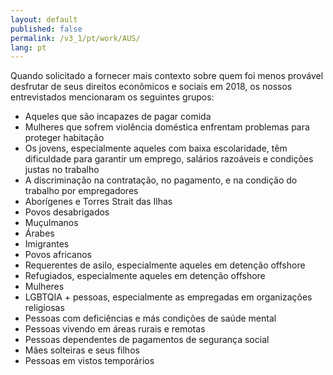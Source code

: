 ```yaml
---
layout: default
published: false
permalink: /v3_1/pt/work/AUS/
lang: pt
---
```


Quando solicitado a fornecer mais contexto sobre quem foi menos provável desfrutar de seus direitos econômicos e sociais em 2018, os nossos entrevistados mencionaram os seguintes grupos:
- Aqueles que são incapazes de pagar comida
- Mulheres que sofrem violência doméstica enfrentam problemas para proteger habitação
- Os jovens, especialmente aqueles com baixa escolaridade, têm dificuldade para garantir um emprego, salários razoáveis e condições justas no trabalho
- A discriminação na contratação, no pagamento, e na condição do trabalho por empregadores 
- Aborígenes e  Torres Strait das Ilhas
- Povos desabrigados
- Muçulmanos
- Árabes
- Imigrantes
- Povos africanos
- Requerentes de asilo, especialmente aqueles em detenção offshore
- Refugiados, especialmente aqueles em detenção offshore
- Mulheres
- LGBTQIA + pessoas, especialmente as empregadas em organizações religiosas
- Pessoas com deficiências e más condições de saúde mental
- Pessoas vivendo em áreas rurais e remotas
- Pessoas dependentes de pagamentos de segurança social
- Mães solteiras e seus filhos
- Pessoas em vistos temporários

